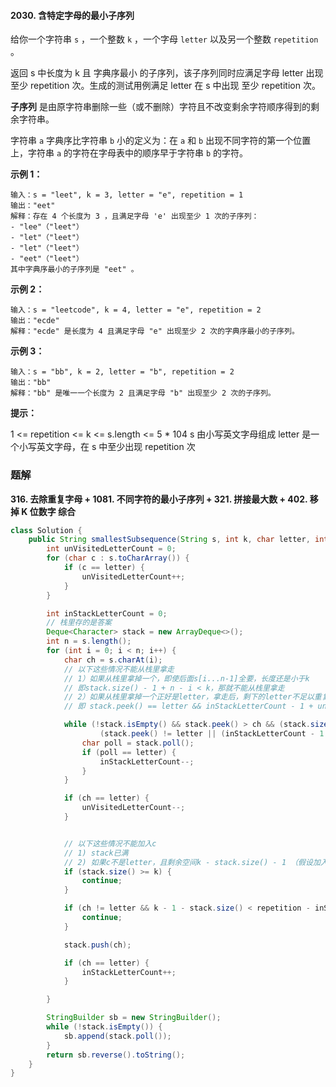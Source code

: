 #### 2030. 含特定字母的最小子序列

给你一个字符串 `s` ，一个整数 `k` ，一个字母 `letter` 以及另一个整数 `repetition` 。

返回 s 中长度为 k 且 字典序最小 的子序列，该子序列同时应满足字母 letter 出现 至少 repetition 次。生成的测试用例满足 letter 在 s 中出现 至少 repetition 次。

**子序列** 是由原字符串删除一些（或不删除）字符且不改变剩余字符顺序得到的剩余字符串。

字符串 `a` 字典序比字符串 `b` 小的定义为：在 `a` 和 `b` 出现不同字符的第一个位置上，字符串 `a` 的字符在字母表中的顺序早于字符串 `b` 的字符。

**示例 1：**

```shell
输入：s = "leet", k = 3, letter = "e", repetition = 1
输出："eet"
解释：存在 4 个长度为 3 ，且满足字母 'e' 出现至少 1 次的子序列：
- "lee"（"leet"）
- "let"（"leet"）
- "let"（"leet"）
- "eet"（"leet"）
其中字典序最小的子序列是 "eet" 。
```

**示例 2：**

```shell
输入：s = "leetcode", k = 4, letter = "e", repetition = 2
输出："ecde"
解释："ecde" 是长度为 4 且满足字母 "e" 出现至少 2 次的字典序最小的子序列。
```

**示例 3：**

```shell
输入：s = "bb", k = 2, letter = "b", repetition = 2
输出："bb"
解释："bb" 是唯一一个长度为 2 且满足字母 "b" 出现至少 2 次的子序列。
```

**提示：**

1 <= repetition <= k <= s.length <= 5 * 104
s 由小写英文字母组成
letter 是一个小写英文字母，在 s 中至少出现 repetition 次

### 题解

**316. 去除重复字母 + 1081. 不同字符的最小子序列 + 321. 拼接最大数 + 402. 移掉 K 位数字 综合**

```java
class Solution {
    public String smallestSubsequence(String s, int k, char letter, int repetition) {
        int unVisitedLetterCount = 0;
        for (char c : s.toCharArray()) {
            if (c == letter) {
                unVisitedLetterCount++;
            }
        }

        int inStackLetterCount = 0;
        // 栈里存的是答案
        Deque<Character> stack = new ArrayDeque<>();
        int n = s.length();
        for (int i = 0; i < n; i++) {
            char ch = s.charAt(i);
            // 以下这些情况不能从栈里拿走
            // 1）如果从栈里拿掉一个，即使后面s[i...n-1]全要，长度还是小于k
            // 即stack.size() - 1 + n - i < k，那就不能从栈里拿走
            // 2）如果从栈里拿掉一个正好是letter，拿走后，剩下的letter不足以重复repetition次
            // 即 stack.peek() == letter && inStackLetterCount - 1 + unVisitedLetterCount < repetition

            while (!stack.isEmpty() && stack.peek() > ch && (stack.size() - 1 + n - i >= k) &&
                    (stack.peek() != letter || (inStackLetterCount - 1 + unVisitedLetterCount >= repetition))) {
                char poll = stack.poll();
                if (poll == letter) {
                    inStackLetterCount--;
                }
            }

            if (ch == letter) {
                unVisitedLetterCount--;
            }


            // 以下这些情况不能加入c
            // 1) stack已满
            // 2) 如果c不是letter，且剩余空间k - stack.size() - 1 （假设加入c）不足以放下剩余的（repetition-inStackLetterCount）个letter
            if (stack.size() >= k) {
                continue;
            }

            if (ch != letter && k - 1 - stack.size() < repetition - inStackLetterCount) {
                continue;
            }

            stack.push(ch);

            if (ch == letter) {
                inStackLetterCount++;
            }

        }

        StringBuilder sb = new StringBuilder();
        while (!stack.isEmpty()) {
            sb.append(stack.poll());
        }
        return sb.reverse().toString();
    }
}
```

